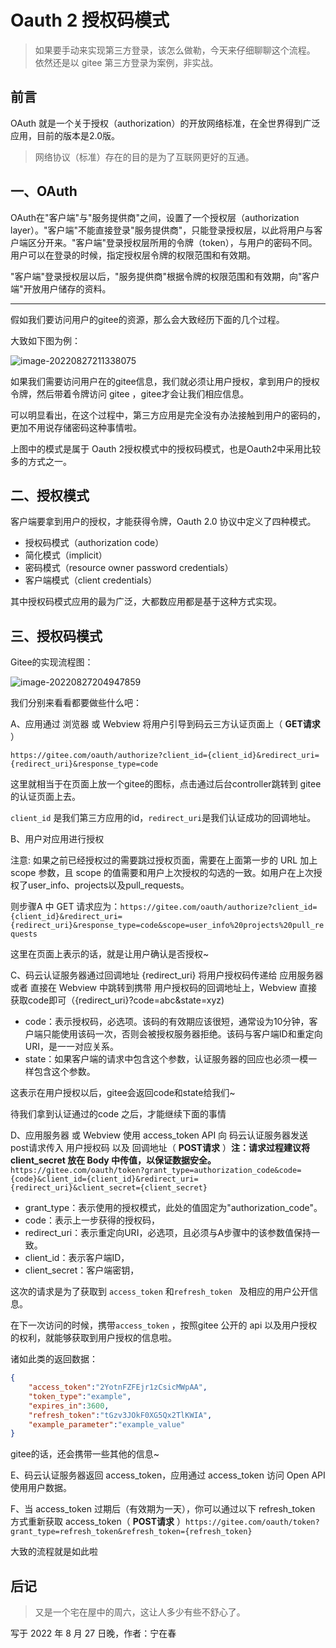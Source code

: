 # Oauth 2 授权码模式

> 如果要手动来实现第三方登录，该怎么做勒，今天来仔细聊聊这个流程。 依然还是以 gitee 第三方登录为案例，非实战。

## 前言

OAuth 就是一个关于授权（authorization）的开放网络标准，在全世界得到广泛应用，目前的版本是2.0版。

> 网络协议（标准）存在的目的是为了互联网更好的互通。

## 一、OAuth

OAuth在"客户端"与"服务提供商"之间，设置了一个授权层（authorization layer）。"客户端"不能直接登录"服务提供商"，只能登录授权层，以此将用户与客户端区分开来。"客户端"登录授权层所用的令牌（token），与用户的密码不同。用户可以在登录的时候，指定授权层令牌的权限范围和有效期。

"客户端"登录授权层以后，"服务提供商"根据令牌的权限范围和有效期，向"客户端"开放用户储存的资料。

---

假如我们要访问用户的gitee的资源，那么会大致经历下面的几个过程。

大致如下图为例：

![image-20220827211338075](C:\Users\ASUS\Desktop\nzc_blog\img\image-20220827211338075.png)

如果我们需要访问用户在的gitee信息，我们就必须让用户授权，拿到用户的授权令牌，然后带着令牌访问 gitee ，gitee才会让我们相应信息。

可以明显看出，在这个过程中，第三方应用是完全没有办法接触到用户的密码的，更加不用说存储密码这种事情啦。

上图中的模式是属于 Oauth 2授权模式中的授权码模式，也是Oauth2中采用比较多的方式之一。



## 二、授权模式

客户端要拿到用户的授权，才能获得令牌，Oauth 2.0 协议中定义了四种模式。

- 授权码模式（authorization code）
- 简化模式（implicit）
- 密码模式（resource owner password credentials）
- 客户端模式（client credentials）

其中授权码模式应用的最为广泛，大都数应用都是基于这种方式实现。



## 三、授权码模式

Gitee的实现流程图：

![image-20220827204947859](C:\Users\ASUS\Desktop\nzc_blog\img\image-20220827204947859.png)

我们分别来看看都要做些什么吧：

A、应用通过 浏览器 或 Webview 将用户引导到码云三方认证页面上（ **GET请求** ）

`https://gitee.com/oauth/authorize?client_id={client_id}&redirect_uri={redirect_uri}&response_type=code`

这里就相当于在页面上放一个gitee的图标，点击通过后台controller跳转到 gitee 的认证页面上去。

`client_id` 是我们第三方应用的id，`redirect_uri`是我们认证成功的回调地址。



B、用户对应用进行授权

注意: 如果之前已经授权过的需要跳过授权页面，需要在上面第一步的 URL 加上 scope 参数，且 scope 的值需要和用户上次授权的勾选的一致。如用户在上次授权了user_info、projects以及pull_requests。

则步骤A 中 GET 请求应为：`https://gitee.com/oauth/authorize?client_id={client_id}&redirect_uri={redirect_uri}&response_type=code&scope=user_info%20projects%20pull_requests`

这里在页面上表示的话，就是让用户确认是否授权~



C、码云认证服务器通过回调地址 {redirect_uri}  将用户授权码传递给 应用服务器 或者 直接在 Webview 中跳转到携带 用户授权码的回调地址上，Webview 直接获取code即可（{redirect_uri}?code=abc&state=xyz)

- code：表示授权码，必选项。该码的有效期应该很短，通常设为10分钟，客户端只能使用该码一次，否则会被授权服务器拒绝。该码与客户端ID和重定向URI，是一一对应关系。
- state：如果客户端的请求中包含这个参数，认证服务器的回应也必须一模一样包含这个参数。

这表示在用户授权以后，gitee会返回code和state给我们~

待我们拿到认证通过的code 之后，才能继续下面的事情



D、应用服务器 或 Webview 使用 access_token API 向 码云认证服务器发送post请求传入 用户授权码 以及 回调地址（ **POST请求** ）**注：请求过程建议将 client_secret 放在 Body 中传值，以保证数据安全。**`https://gitee.com/oauth/token?grant_type=authorization_code&code={code}&client_id={client_id}&redirect_uri={redirect_uri}&client_secret={client_secret}`

- grant_type：表示使用的授权模式，此处的值固定为"authorization_code"。
- code：表示上一步获得的授权码，
- redirect_uri：表示重定向URI，必选项，且必须与A步骤中的该参数值保持一致。
- client_id：表示客户端ID，
- client_secret：客户端密钥，

这次的请求是为了获取到 `access_token` 和`refresh_token `  及相应的用户公开信息。

在下一次访问的时候，携带`access_token` ，按照gitee 公开的 api 以及用户授权的权利，就能够获取到用户授权的信息啦。



诸如此类的返回数据：

```json
{
    "access_token":"2YotnFZFEjr1zCsicMWpAA",
    "token_type":"example",
    "expires_in":3600,
    "refresh_token":"tGzv3JOkF0XG5Qx2TlKWIA",
    "example_parameter":"example_value"
}
```

gitee的话，还会携带一些其他的信息~

E、码云认证服务器返回 access_token，应用通过 access_token 访问 Open API 使用用户数据。

F、当 access_token 过期后（有效期为一天），你可以通过以下 refresh_token 方式重新获取 access_token（ **POST请求** ）`https://gitee.com/oauth/token?grant_type=refresh_token&refresh_token={refresh_token}`

大致的流程就是如此啦







## 后记

> 又是一个宅在屋中的周六，这让人多少有些不舒心了。

写于 2022 年 8 月 27 日晚，作者：宁在春



